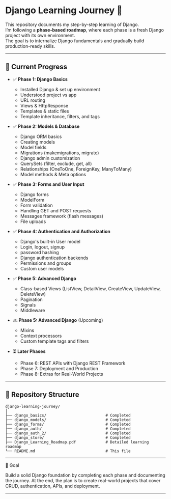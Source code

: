 # Django Learning Journey 🚀

This repository documents my step-by-step learning of Django.  
I’m following a **phase-based roadmap**, where each phase is a fresh Django project with its own environment.  
The goal is to internalize Django fundamentals and gradually build production-ready skills.

---

## 📌 Current Progress
- ✅ **Phase 1: Django Basics**
  - Installed Django & set up environment
  - Understood project vs app
  - URL routing
  - Views & HttpResponse
  - Templates & static files
  - Template inheritance, filters, and tags

- ✅ **Phase 2: Models & Database**
  - Django ORM basics
  - Creating models
  - Model fields
  - Migrations (makemigrations, migrate)
  - Django admin customization
  - QuerySets (filter, exclude, get, all)
  - Relationships (OneToOne, ForeignKey, ManyToMany)
  - Model methods & Meta options

- ✅ **Phase 3: Forms and User Input**
  - Django forms
  - ModelForm
  - Form validation
  - Handling GET and POST requests
  - Messages framework (flash messages)
  - File uploads

- ✅ **Phase 4: Authentication and Authorization**
  - Django's built-in User model
  - Login, logout, signup
  - password hashing
  - Django authentication backends
  - Permissions and groups
  - Custom user models

- ✅ **Phase 5: Advanced Django**
  - Class-based Views (ListView, DetailView, CreateView, UpdateView, DeleteView)
  - Pagination
  - Signals
  - Middleware

- 🔜 **Phase 5: Advanced Django** (Upcoming)
  - Mixins
  - Context processors
  - Custom template tags and filters

- ⏳ **Later Phases**
  - Phase 6: REST APIs with Django REST Framework
  - Phase 7: Deployment and Production
  - Phase 8: Extras for Real-World Projects

---

## 📂 Repository Structure
```text
django-learning-journey/
│
├── django_basics/                          # Completed
├── django_models/                          # Completed
├── django_forms/                           # Completed
├── django_auth/                            # Completed
├── django_auth_2/                          # Completed
├── django_store/                           # Completed
├── Django_Learning_Roadmap.pdf             # Detailed learning roadmap
└── README.md                               # This file
```

---

🎯 Goal

Build a solid Django foundation by completing each phase and documenting the journey.
At the end, the plan is to create real-world projects that cover CRUD, authentication, APIs, and deployment.

---